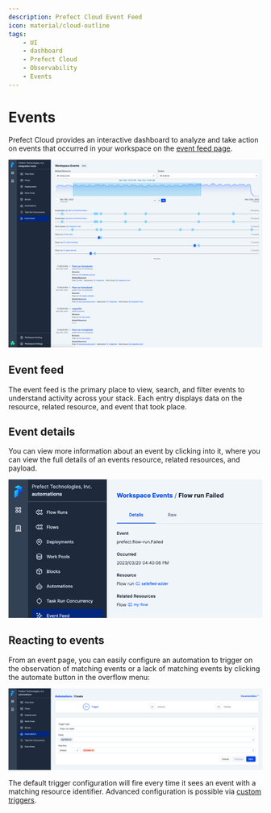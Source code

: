 ```yaml
---
description: Prefect Cloud Event Feed
icon: material/cloud-outline
tags:
    - UI
    - dashboard
    - Prefect Cloud
    - Observability
    - Events
---
```


# Events

Prefect Cloud provides an interactive dashboard to analyze and take action on events that occurred in your workspace on the [event feed page](/concepts/events-and-resources/).

![Event feed](../img/ui/event-feed.png)

## Event feed <span class="badge beta"></span>

The event feed is the primary place to view, search, and filter events to understand activity across your stack. Each entry displays data on the resource, related resource, and event that took place.

## Event details

You can view more information about an event by clicking into it, where you can view the full details of an events resource, related resources, and payload.

![Event detail](../img/ui/event-detail.png)


## Reacting to events

From an event page, you can easily configure an automation to trigger on the observation of matching events or a lack of matching events by clicking the automate button in the overflow menu:

![Automation from event](../img/ui/automation-from-event.png)

The default trigger configuration will fire every time it sees an event with a matching resource identifier. Advanced configuration is possible via [custom triggers](/ui/automations/). 